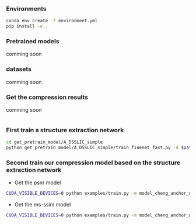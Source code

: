 
### Environments
```sh
conda env create -f environment.yml
pip install -e .
```

### Pretrained models
comming soon

### datasets
comming soon

### Get the compression results
comming soon
```sh

```

### First train a structure extraction network

```sh
cd get_pretrain_model/A_DSSLIC_simple
python get_pretrain_model/A_DSSLIC_simple/train_finenet_fast.py -d $pathToDataset
```

### Second train our compression model based on the structure extraction network

- Get the psnr model
```sh
CUDA_VISIBLE_DEVICES=0 python examples/train.py -m model_cheng_anchor_win-attn5 -d $pathToDataset --batch-size 16 -lr 1e-4 --save --cuda --epoch 1000 --patch-size 256 256 --lambda 0.01 --test-batch-size 1
```

- Get the ms-ssim model
```sh
CUDA_VISIBLE_DEVICES=0 python examples/train.py -m model_cheng_anchor_win-attn5 -d $pathToDataset --batch-size 16 -lr 3e-4 --save --cuda --epoch 1000 --patch-size 256 256 --lambda 0.01 --test-batch-size 1 --metric ms_ssim
```

